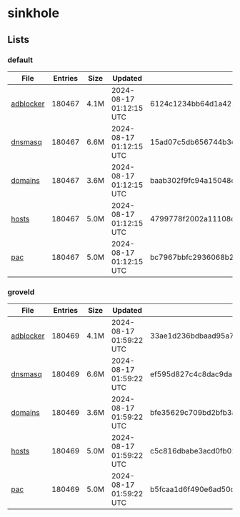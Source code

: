 # sinkhole

## Lists

### default

|File|Entries|Size|Updated|Hash|
|-|-|-|-|-|
|[adblocker](https://raw.githubusercontent.com/groveld/sinkhole/lists/default/adblocker.txt)|180467|4.1M|2024-08-17 01:12:15 UTC|6124c1234bb64d1a421f188487c38a314aeca370558e6d7fd868f42b2ecae77e|
|[dnsmasq](https://raw.githubusercontent.com/groveld/sinkhole/lists/default/dnsmasq.txt)|180467|6.6M|2024-08-17 01:12:15 UTC|15ad07c5db656744b3ceaa041cb67b9945574d66977d1ee59dfe81e282b7a5ec|
|[domains](https://raw.githubusercontent.com/groveld/sinkhole/lists/default/domains.txt)|180467|3.6M|2024-08-17 01:12:15 UTC|baab302f9fc94a15048cfc4ad474a8195b76a8b87db817d7b52975f6f83ea859|
|[hosts](https://raw.githubusercontent.com/groveld/sinkhole/lists/default/hosts.txt)|180467|5.0M|2024-08-17 01:12:15 UTC|4799778f2002a11108c4be74a4e29c439c8a54bec03d9deee84a14237b7ffa4a|
|[pac](https://raw.githubusercontent.com/groveld/sinkhole/lists/default/pac.txt)|180467|5.0M|2024-08-17 01:12:15 UTC|bc7967bbfc2936068b230de1b09614882d3785ca3b7376ebf54917f917a05881|

### groveld

|File|Entries|Size|Updated|Hash|
|-|-|-|-|-|
|[adblocker](https://raw.githubusercontent.com/groveld/sinkhole/lists/groveld/adblocker.txt)|180469|4.1M|2024-08-17 01:59:22 UTC|33ae1d236bdbaad95a7901cf24421dbf59226232db6418f6c5652a9e1de65950|
|[dnsmasq](https://raw.githubusercontent.com/groveld/sinkhole/lists/groveld/dnsmasq.txt)|180469|6.6M|2024-08-17 01:59:22 UTC|ef595d827c4c8dac9dac51afc941b0c2bf98504f58a67659434791e481211f98|
|[domains](https://raw.githubusercontent.com/groveld/sinkhole/lists/groveld/domains.txt)|180469|3.6M|2024-08-17 01:59:22 UTC|bfe35629c709bd2bfb3aa8272af3ea227a94d132d5bac64e818f82327613f4cb|
|[hosts](https://raw.githubusercontent.com/groveld/sinkhole/lists/groveld/hosts.txt)|180469|5.0M|2024-08-17 01:59:22 UTC|c5c816dbabe3acd0fb02ffdf70af0df1b184af287c5aab9028d91e685746d2d3|
|[pac](https://raw.githubusercontent.com/groveld/sinkhole/lists/groveld/pac.txt)|180469|5.0M|2024-08-17 01:59:22 UTC|b5fcaa1d6f490e6ad50c830e17c16a1f494425a30d4be911089b5a4210d58b81|
